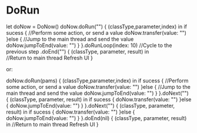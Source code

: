 # DoRun

  let doNow = DoNow()
  doNow.doRun("") { (classType,parameter,index) in 
    if sucess {
    //Perform some action, or send a value
      doNow.transfer(value: "")
    }else {
    //Jump to the main thread and send the value
      doNow.jumpToEnd(value: "")
    }
  }.doRunLoop(index: 10)          //Cycle to the previous step
  .doEnd("") { (classType, parameter, result) in  
   //Return to main thread Refresh UI
  }

or:

  doNow.doRun(pams) { (classType,parameter,index) in
    if sucess {
    //Perform some action, or send a value
      doNow.transfer(value: "")
    }else {
    //Jump to the main thread and send the value
      doNow.jumpToEnd(value: "")
    }
  }.doNext("") { (classType, parameter, result) in
   if sucess {
      doNow.transfer(value: "")
    }else {
      doNow.jumpToEnd(value: "")
    }
  }.doNext("") { (classType, parameter, result) in
    if sucess {
      doNow.transfer(value: "")
    }else {
      doNow.jumpToEnd(value: "")
    }
  }.doEnd(nil) { (classType, parameter, result) in
    //Return to main thread Refresh UI
  }
